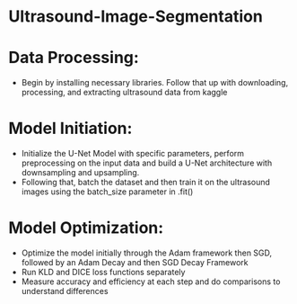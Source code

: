 # Ultrasound-Image-Segmentation
# Data Processing: 
- Begin by installing necessary libraries. Follow that up with downloading, processing, and extracting ultrasound data from kaggle

# Model Initiation:
- Initialize the U-Net Model with specific parameters, perform preprocessing on the input data and build a U-Net architecture with downsampling and upsampling.
- Following that, batch the dataset and then train it on the ultrasound images using the batch_size parameter in .fit()

# Model Optimization:
- Optimize the model initially through the Adam framework then SGD, followed by an Adam Decay and then SGD Decay Framework 
- Run KLD and DICE loss functions separately
- Measure accuracy and efficiency at each step and do comparisons to understand differences
